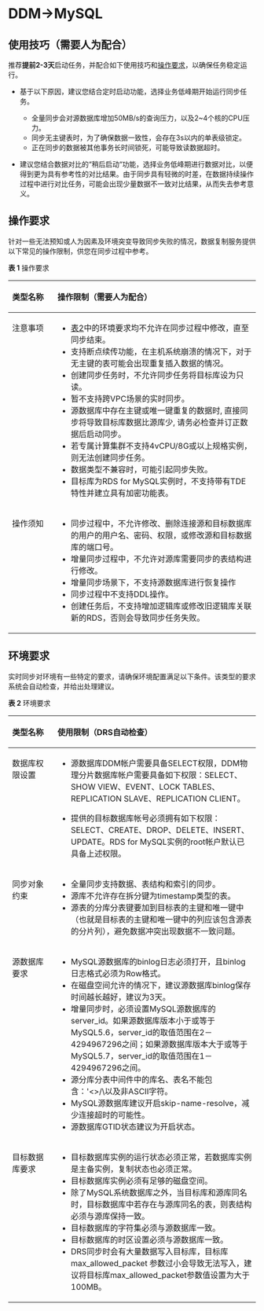 # DDM-\>MySQL<a name="drs_04_0115"></a>

## 使用技巧（需要人为配合）<a name="section449714073815"></a>

推荐**提前2-3天**启动任务，并配合如下使用技巧和[操作要求](#section1691943218231)，以确保任务稳定运行。

-   基于以下原因，建议您结合定时启动功能，选择业务低峰期开始运行同步任务。
    -   全量同步会对源数据库增加50MB/s的查询压力，以及2\~4个核的CPU压力。
    -   同步无主键表时，为了确保数据一致性，会存在3s以内的单表级锁定。
    -   正在同步的数据被其他事务长时间锁死，可能导致读数据超时。

-   建议您结合数据对比的“稍后启动“功能，选择业务低峰期进行数据对比，以便得到更为具有参考性的对比结果。由于同步具有轻微的时差，在数据持续操作过程中进行对比任务，可能会出现少量数据不一致对比结果，从而失去参考意义。

## 操作要求<a name="section1691943218231"></a>

针对一些无法预知或人为因素及环境突变导致同步失败的情况，数据复制服务提供以下常见的操作限制，供您在同步过程中参考。

**表 1**  操作要求

<a name="table1578599134712"></a>
<table><thead align="left"><tr id="row878613910470"><th class="cellrowborder" valign="top" width="18.32%" id="mcps1.2.3.1.1"><p id="p16786199114718"><a name="p16786199114718"></a><a name="p16786199114718"></a><strong id="b177862916476"><a name="b177862916476"></a><a name="b177862916476"></a>类型名称</strong></p>
</th>
<th class="cellrowborder" valign="top" width="81.67999999999999%" id="mcps1.2.3.1.2"><p id="p578629124716"><a name="p578629124716"></a><a name="p578629124716"></a><strong id="b67868919478"><a name="b67868919478"></a><a name="b67868919478"></a>操作限制</strong>（需要人为配合）</p>
</th>
</tr>
</thead>
<tbody><tr id="row0786195476"><td class="cellrowborder" valign="top" width="18.32%" headers="mcps1.2.3.1.1 "><p id="p1978713914710"><a name="p1978713914710"></a><a name="p1978713914710"></a>注意事项</p>
</td>
<td class="cellrowborder" valign="top" width="81.67999999999999%" headers="mcps1.2.3.1.2 "><a name="ul1678769104713"></a><a name="ul1678769104713"></a><ul id="ul1678769104713"><li><a href="#table6301182794719">表2</a>中的环境要求均不允许在同步过程中修改，直至同步结束。</li><li>支持断点续传功能，在主机系统崩溃的情况下，对于无主键的表可能会出现重复插入数据的情况。</li><li>创建同步任务时，不允许同步任务将目标库设为只读。</li><li>暂不支持跨VPC场景的<span id="text1278711919478"><a name="text1278711919478"></a><a name="text1278711919478"></a>实时同步</span>。</li><li>源数据库中存在主键或唯一键重复的数据时, 直接同步将导致目标库数据比源库少, 请务必检查并订正数据后启动同步。</li><li>若专属计算集群不支持4vCPU/8G或以上规格实例，则无法创建同步任务。</li><li>数据类型不兼容时，可能引起同步失败。</li><li>目标库为RDS for MySQL实例时，不支持带有TDE特性并建立具有加密功能表。</li></ul>
</td>
</tr>
<tr id="row1278714964718"><td class="cellrowborder" valign="top" width="18.32%" headers="mcps1.2.3.1.1 "><p id="p1578739114718"><a name="p1578739114718"></a><a name="p1578739114718"></a>操作须知</p>
</td>
<td class="cellrowborder" valign="top" width="81.67999999999999%" headers="mcps1.2.3.1.2 "><a name="ul0787594478"></a><a name="ul0787594478"></a><ul id="ul0787594478"><li>同步过程中，不允许修改、删除连接源和目标数据库的用户的用户名、密码、权限，或修改源和目标数据库的端口号。</li><li>增量同步过程中，不允许对源库需要同步的表结构进行修改。</li><li>增量同步场景下，不支持源数据库进行恢复操作</li><li>同步过程中不支持DDL操作。</li><li>创建任务后，不支持增加逻辑库或修改旧逻辑库关联新的RDS，否则会导致同步任务失败。</li></ul>
</td>
</tr>
</tbody>
</table>

## 环境要求<a name="section86695405239"></a>

实时同步对环境有一些特定的要求，请确保环境配置满足以下条件。该类型的要求系统会自动检查，并给出处理建议。

**表 2**  环境要求

<a name="table6301182794719"></a>
<table><thead align="left"><tr id="row14302132744712"><th class="cellrowborder" valign="top" width="18.32%" id="mcps1.2.3.1.1"><p id="p2302027164712"><a name="p2302027164712"></a><a name="p2302027164712"></a><strong id="b1730292724717"><a name="b1730292724717"></a><a name="b1730292724717"></a>类型名称</strong></p>
</th>
<th class="cellrowborder" valign="top" width="81.67999999999999%" id="mcps1.2.3.1.2"><p id="p33021027154712"><a name="p33021027154712"></a><a name="p33021027154712"></a><strong id="b1330262712473"><a name="b1330262712473"></a><a name="b1330262712473"></a>使用限制</strong>（DRS自动检查）</p>
</th>
</tr>
</thead>
<tbody><tr id="row13021277476"><td class="cellrowborder" valign="top" width="18.32%" headers="mcps1.2.3.1.1 "><p id="p123021227134711"><a name="p123021227134711"></a><a name="p123021227134711"></a>数据库权限设置</p>
</td>
<td class="cellrowborder" valign="top" width="81.67999999999999%" headers="mcps1.2.3.1.2 "><a name="ul1430282704717"></a><a name="ul1430282704717"></a><ul id="ul1430282704717"><li>源数据库DDM帐户需要具备SELECT权限，DDM物理分片数据库帐户需要具备如下权限：SELECT、SHOW VIEW、EVENT、LOCK TABLES、REPLICATION SLAVE、REPLICATION CLIENT。</li></ul>
<a name="ul183021227124718"></a><a name="ul183021227124718"></a><ul id="ul183021227124718"><li>提供的目标数据库帐号必须拥有如下权限：SELECT、CREATE、DROP、DELETE、INSERT、UPDATE。RDS for MySQL实例的root帐户默认已具备上述权限。</li></ul>
</td>
</tr>
<tr id="row1930216279479"><td class="cellrowborder" valign="top" width="18.32%" headers="mcps1.2.3.1.1 "><p id="p530202704713"><a name="p530202704713"></a><a name="p530202704713"></a>同步对象约束</p>
</td>
<td class="cellrowborder" valign="top" width="81.67999999999999%" headers="mcps1.2.3.1.2 "><a name="ul1302102719475"></a><a name="ul1302102719475"></a><ul id="ul1302102719475"><li>全量同步支持数据、表结构和索引的同步。</li><li>源库不允许存在拆分键为timestamp类型的表。</li><li>源表的分库分表键要加到目标表的主键和唯一键中（也就是目标表的主键和唯一键中的列应该包含源表的分片列），避免数据冲突出现数据不一致问题。</li></ul>
</td>
</tr>
<tr id="row630352716475"><td class="cellrowborder" valign="top" width="18.32%" headers="mcps1.2.3.1.1 "><p id="p1930317275474"><a name="p1930317275474"></a><a name="p1930317275474"></a>源数据库要求</p>
</td>
<td class="cellrowborder" valign="top" width="81.67999999999999%" headers="mcps1.2.3.1.2 "><a name="ul1030310271472"></a><a name="ul1030310271472"></a><ul id="ul1030310271472"><li>MySQL源数据库的binlog日志必须打开，且binlog日志格式必须为Row格式。</li><li>在磁盘空间允许的情况下，建议源数据库binlog保存时间越长越好，建议为3天。</li><li>增量同步时，必须设置MySQL源数据库的server_id。如果源数据库版本小于或等于MySQL5.6，server_id的取值范围在2－4294967296之间；如果源数据库版本大于或等于MySQL5.7，server_id的取值范围在1－4294967296之间。</li><li>源分库分表中间件中的库名、表名不能包含：'&lt;&gt;/\以及非ASCII字符。</li><li>MySQL源数据库建议开启skip-name-resolve，减少连接超时的可能性。</li><li>源数据库GTID状态建议为开启状态。</li></ul>
</td>
</tr>
<tr id="row2303327144718"><td class="cellrowborder" valign="top" width="18.32%" headers="mcps1.2.3.1.1 "><p id="p9303152764714"><a name="p9303152764714"></a><a name="p9303152764714"></a>目标数据库要求</p>
</td>
<td class="cellrowborder" valign="top" width="81.67999999999999%" headers="mcps1.2.3.1.2 "><a name="ul530322712477"></a><a name="ul530322712477"></a><ul id="ul530322712477"><li>目标数据库实例的运行状态必须正常，若数据库实例是主备实例，复制状态也必须正常。</li><li>目标数据库实例必须有足够的磁盘空间。</li><li>除了MySQL系统数据库之外，当目标库和源库同名时，目标数据库中若存在与源库同名的表，则表结构必须与源库保持一致。</li><li>目标数据库的字符集必须与源数据库一致。</li><li>目标数据库的时区设置必须与源数据库一致。</li><li>DRS同步时会有大量数据写入目标库，目标库max_allowed_packet 参数过小会导致无法写入，建议将目标库max_allowed_packet参数值设置为大于100MB。</li></ul>
</td>
</tr>
</tbody>
</table>

